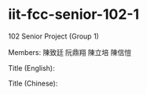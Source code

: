 iit-fcc-senior-102-1
====================

102 Senior Project (Group 1)

Members:
陳致廷
阮鼎翔
陳立培
陳信愷

Title (English):

Title (Chinese):

